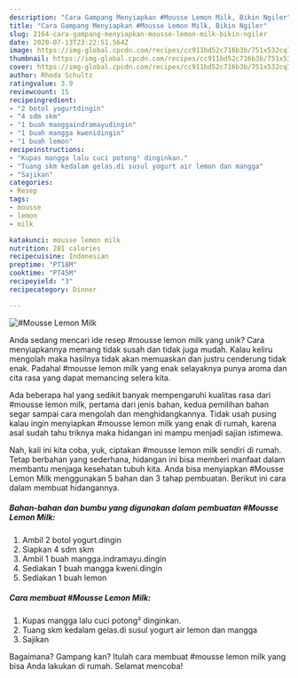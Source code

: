 ```yaml
---
description: "Cara Gampang Menyiapkan #Mousse Lemon Milk, Bikin Ngiler"
title: "Cara Gampang Menyiapkan #Mousse Lemon Milk, Bikin Ngiler"
slug: 2164-cara-gampang-menyiapkan-mousse-lemon-milk-bikin-ngiler
date: 2020-07-13T23:22:51.564Z
image: https://img-global.cpcdn.com/recipes/cc911bd52c716b3b/751x532cq70/mousse-lemon-milk-foto-resep-utama.jpg
thumbnail: https://img-global.cpcdn.com/recipes/cc911bd52c716b3b/751x532cq70/mousse-lemon-milk-foto-resep-utama.jpg
cover: https://img-global.cpcdn.com/recipes/cc911bd52c716b3b/751x532cq70/mousse-lemon-milk-foto-resep-utama.jpg
author: Rhoda Schultz
ratingvalue: 3.9
reviewcount: 15
recipeingredient:
- "2 botol yogurtdingin"
- "4 sdm skm"
- "1 buah manggaindramayudingin"
- "1 buah mangga kwenidingin"
- "1 buah lemon"
recipeinstructions:
- "Kupas mangga lalu cuci potong² dinginkan."
- "Tuang skm kedalam gelas.di susul yogurt air lemon dan mangga"
- "Sajikan"
categories:
- Resep
tags:
- mousse
- lemon
- milk

katakunci: mousse lemon milk 
nutrition: 281 calories
recipecuisine: Indonesian
preptime: "PT18M"
cooktime: "PT45M"
recipeyield: "3"
recipecategory: Dinner

---
```



![#Mousse Lemon Milk](https://img-global.cpcdn.com/recipes/cc911bd52c716b3b/751x532cq70/mousse-lemon-milk-foto-resep-utama.jpg)

Anda sedang mencari ide resep #mousse lemon milk yang unik? Cara menyiapkannya memang tidak susah dan tidak juga mudah. Kalau keliru mengolah maka hasilnya tidak akan memuaskan dan justru cenderung tidak enak. Padahal #mousse lemon milk yang enak selayaknya punya aroma dan cita rasa yang dapat memancing selera kita.



Ada beberapa hal yang sedikit banyak mempengaruhi kualitas rasa dari #mousse lemon milk, pertama dari jenis bahan, kedua pemilihan bahan segar sampai cara mengolah dan menghidangkannya. Tidak usah pusing kalau ingin menyiapkan #mousse lemon milk yang enak di rumah, karena asal sudah tahu triknya maka hidangan ini mampu menjadi sajian istimewa.


Nah, kali ini kita coba, yuk, ciptakan #mousse lemon milk sendiri di rumah. Tetap berbahan yang sederhana, hidangan ini bisa memberi manfaat dalam membantu menjaga kesehatan tubuh kita. Anda bisa menyiapkan #Mousse Lemon Milk menggunakan 5 bahan dan 3 tahap pembuatan. Berikut ini cara dalam membuat hidangannya.

<!--inarticleads1-->

##### Bahan-bahan dan bumbu yang digunakan dalam pembuatan #Mousse Lemon Milk:

1. Ambil 2 botol yogurt.dingin
1. Siapkan 4 sdm skm
1. Ambil 1 buah mangga.indramayu.dingin
1. Sediakan 1 buah mangga kweni.dingin
1. Sediakan 1 buah lemon




<!--inarticleads2-->

##### Cara membuat #Mousse Lemon Milk:

1. Kupas mangga lalu cuci potong² dinginkan.
1. Tuang skm kedalam gelas.di susul yogurt air lemon dan mangga
1. Sajikan




Bagaimana? Gampang kan? Itulah cara membuat #mousse lemon milk yang bisa Anda lakukan di rumah. Selamat mencoba!

